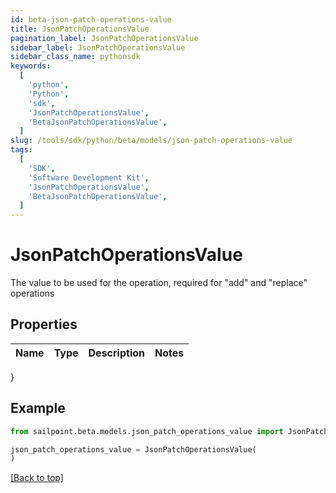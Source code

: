 ```yaml
---
id: beta-json-patch-operations-value
title: JsonPatchOperationsValue
pagination_label: JsonPatchOperationsValue
sidebar_label: JsonPatchOperationsValue
sidebar_class_name: pythonsdk
keywords:
  [
    'python',
    'Python',
    'sdk',
    'JsonPatchOperationsValue',
    'BetaJsonPatchOperationsValue',
  ]
slug: /tools/sdk/python/beta/models/json-patch-operations-value
tags:
  [
    'SDK',
    'Software Development Kit',
    'JsonPatchOperationsValue',
    'BetaJsonPatchOperationsValue',
  ]
---
```


# JsonPatchOperationsValue

The value to be used for the operation, required for \"add\" and \"replace\" operations

## Properties

| Name | Type | Description | Notes |
| ---- | ---- | ----------- | ----- |

}

## Example

```python
from sailpoint.beta.models.json_patch_operations_value import JsonPatchOperationsValue

json_patch_operations_value = JsonPatchOperationsValue(
)

```

[[Back to top]](#)
